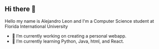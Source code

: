 ## Hi there 👋

Hello my name is Alejandro Leon and I'm a Computer Science student at Florida International University


- 🔭 I’m currently working on creating a personal webapp.
- 🌱 I’m currently learning Python, Java, html, and React.


